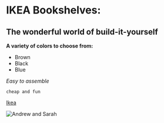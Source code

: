 # IKEA Bookshelves:
## The wonderful world of build-it-yourself

**A variety of colors to choose from:**

* Brown
* Black
* Blue


*Easy to assemble*

```cheap and fun```

[Ikea](https://www.google.com/aclk?sa=L&ai=DChcSEwiUhMi9_afVAhUOVw0KHWi0A24YABAHGgJxYg&sig=AOD64_0bIr086VE29RpZDg-2H-V_PYY8Dg&ctype=5&q=&ved=0ahUKEwjcncO9_afVAhUnh1QKHXI5BNAQwzwICA&adurl=)

![Andrew and Sarah](https://raw.githubusercontent.com/agrzegorek/phase-0-gps-1/master/Screen%20Shot%202017-07-26%20at%203.23.23%20PM.png)
